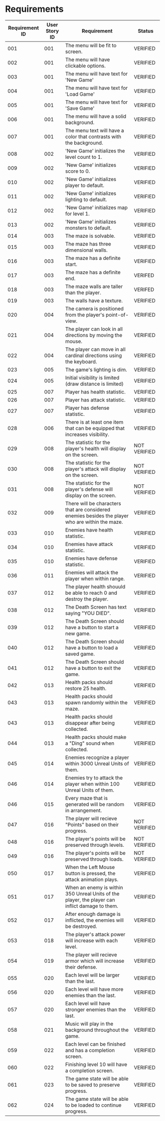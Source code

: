 # Requirements
| Requirement ID | User Story ID | Requirement | Status |
|----------------|---------------|-------------|--------|
| 001 | 001 | The menu will be fit to screen. | VERIFIED |
| 002 | 001 | The menu will have clickable options. | VERIFIED |
| 003 | 001 | The menu will have text for 'New Game' | VERIFIED |
| 004 | 001 | The menu will have text for 'Load Game' | VERIFIED |
| 005 | 001 | The menu will have text for 'Save Game' | VERIFIED |
| 006 | 001 | The menu will have a solid background. | VERIFIED |
| 007 | 001 | The menu text will have a color that contrasts with the background. | VERIFIED |
| 008 | 002 | 'New Game' initializes the level count to 1. | VERIFIED |
| 009 | 002 | 'New Game' initializes score to 0. | VERIFIED |
| 010 | 002 | 'New Game' initializes player to default. | VERIFIED |
| 011 | 002 | 'New Game' initializes lighting to default. | VERIFIED |
| 012 | 002 | 'New Game' initializes map for level 1. | VERIFIED |
| 013 | 002 | 'New Game' initializes monsters to default. | VERIFIED |
| 014 | 003 | The maze is solvable. | VERIFIED |
| 015 | 003 | The maze has three dimensional walls. | VERIFIED | 
| 016 | 003 | The maze has a definite start. | VERIFIED |
| 017 | 003 | The maze has a definite end. | VERIFED |
| 018 | 003 | The maze walls are taller than the player. | VERIFED |
| 019 | 003 | The walls have a texture. | VERIFIED |
| 020 | 004 | The camera is positioned from the player's point-of-view. | VERIFIED |
| 021 | 004 | The player can look in all directions by moving the mouse. | VERIFIED |
| 022 | 004 | The player can move in all cardinal directions using the keyboard. | VERIFIED |
| 023 | 005 | The game's lighting is dim. | VERIFIED |
| 024 | 005 | Initial visibility is limited (draw distance is limited) | VERIFIED |
| 025 | 007 | Player has health statistic. | VERIFIED |
| 026 | 007 | Player has attack statistic. | VERIFIED |
| 027 | 007 | Player has defense statistic. | VERIFIED |
| 028 | 006 | There is at least one item that can be equipped that increases visibility. | VERIFIED |
| 029 | 008 | The statistic for the player's health will display on the screen. | NOT VERIFIED |
| 030 | 008 | The statistic for the player's attack will display on the screen. | NOT VERIFIED |
| 031 | 008 | The statistic for the player's defense will display on the screen. | NOT VERIFIED |
| 032 | 009 | There will be characters that are considered enemies besides the player who are within the maze. | VERIFIED |
| 033 | 010 | Enemies have health statistic. | VERIFIED |
| 034 | 010 | Enemies have attack statistic. | VERIFIED |
| 035 | 010 | Enemies have defense statistic. | VERIFIED |
| 036 | 011 | Enemies will attack the player when within range. | VERIFIED |
| 037 | 012 | The player health shouuld be able to reach 0 and destroy the player. | VERIFIED |
| 038 | 012 | The Death Screen has text saying "YOU DIED". | VERIFIED |
| 039 | 012 | The Death Screen should have a button to start a new game. | VERIFIED |
| 040 | 012 | The Death Screen should have a button to load a saved game. | VERIFIED |
| 041 | 012 | The Death Screen should have a button to exit the game. | VERIFIED |
| 042 | 013 | Health packs should restore 25 health. | VERIFIED |
| 043 | 013 | Health packs should spawn randomly within the maze. | VERIFIED |
| 043 | 013 | Health packs should disappear after being collected. | VERIFIED |
| 044 | 013 | Health packs should make a "Ding" sound when collected. | VERIFIED |
| 045 | 014 | Enemies recognize a player within 3000 Unreal Units of them. | VERIFIED |
| 046 | 014 | Enemies try to attack the player when within 100 Unreal Units of them. | VERIFIED |
| 046 | 015 | Every maze that is generated will be random in arrangement. | VERIFIED |
| 047 | 016 | The player will recieve "Points" based on their progress. | NOT VERIFIED |
| 048 | 016 | The player's points will be preserved through levels. | NOT VERIFIED |
| 049 | 016 | The player's points will be preserved through loads. | NOT VERIFIED |
| 050 | 017 | When the Left Mouse button is pressed, the attack animation plays. | VERIFIED |
| 051 | 017 | When an enemy is within 350 Unreal Units of the player, the player can inflict damage to them. | VERIFIED |
| 052 | 017 | After enough damage is inflicted, the enemies will be destroyed. | VERIFIED |
| 053 | 018 | The player's attack power will increase with each level. | VERIFIED |
| 054 | 019 | The player will recieve armor which will increase their defense. | VERIFIED |
| 055 | 020 | Each level will be larger than the last. | VERIFIED |
| 056 | 020 | Each level will have more enemies than the last. | VERIFIED |
| 057 | 020 | Each level will have stronger enemies than the last. | VERIFIED |
| 058 | 021 | Music will play in the background throughout the game. | VERIFIED |
| 059 | 022 | Each level can be finished and has a completion screen. | VERIFIED |
| 060 | 022 | Finishing level 10 will have a completion screen. | VERIFIED |
| 061 | 023 | The game state will be able to be saved to preserve progress. | VERIFIED |
| 062 | 024 | The game state will be able to be loaded to continue progress. | VERIFIED |
